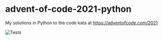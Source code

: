 # advent-of-code-2021-python
My solutions in Python to the code kata at https://adventofcode.com/2021

![Tests](https://github.com/codecodices/advent-of-code-2021-python/actions/workflows/tests.yml/badge.svg)
